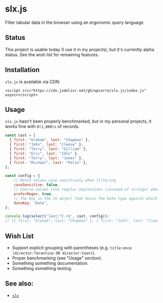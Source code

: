 # slx.js

Filter tabular data in the browser using an ergonomic query language.

## Status

This project is usable today (I use it in my projects), but it's currently alpha
status. See the wish list for remaining features.

## Installation

`slx.js` is available via CDN:

```shell
<script src="https://cdn.jsdelivr.net/gh/wpcarro/slx.js/index.js" async></script>
```

## Usage

`slx.js` hasn't been properly benchmarked, but in my personal projects, it works
fine with `O(1,000)s` of records.

```javascript
const cast = [
  { first: "Graham", last: "Chapman" },
  { first: "John", last: "Cleese" },
  { first: "Terry", last: "Gilliam" },
  { first: "Eric", last: "Idle" },
  { first: "Terry", last: "Jones" },
  { first: "Michael", last: "Palin" },
];

const config = {
    // Match values case sensitively when filtering.
    caseSensitive: false,
    // Coerce values into regular expressions (instead of strings) when they're defined as atoms.
    preferRegex: true,
    // The key in the JS object that hosts the Date type against which we filter.
    dateKey: 'Date',
};

console.log(select('last:^C.+$', cast, config));
// [{ first: "Graham", last: "Chapman" }, { first: "John", last: "Cleese" }]
```

## Wish List

- Support explicit grouping with parentheses (e.g. `title:once (director:Tarantino OR director:Coen)`).
- Proper benchmarking (see "Usage" section).
- Something something documentation.
- Something something testing.

## See also:

- [`slx`](https://github.com/wpcarro/slx)

